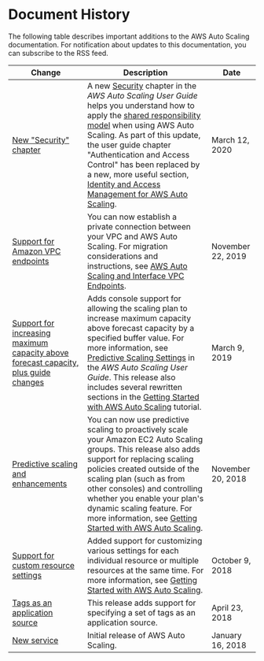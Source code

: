 # Document History<a name="auto-scaling-doc-history"></a>

The following table describes important additions to the AWS Auto Scaling documentation\. For notification about updates to this documentation, you can subscribe to the RSS feed\.

| Change | Description | Date | 
| --- |--- |--- |
| [New "Security" chapter](#auto-scaling-doc-history) | A new [Security](https://docs.aws.amazon.com/autoscaling/plans/userguide/security.html) chapter in the *AWS Auto Scaling User Guide* helps you understand how to apply the [shared responsibility model](http://aws.amazon.com/compliance/shared-responsibility-model/) when using AWS Auto Scaling\. As part of this update, the user guide chapter "Authentication and Access Control" has been replaced by a new, more useful section, [Identity and Access Management for AWS Auto Scaling](https://docs.aws.amazon.com/autoscaling/plans/userguide/security-iam.html)\. | March 12, 2020 | 
| [Support for Amazon VPC endpoints](#auto-scaling-doc-history) | You can now establish a private connection between your VPC and AWS Auto Scaling\. For migration considerations and instructions, see [AWS Auto Scaling and Interface VPC Endpoints](https://docs.aws.amazon.com/autoscaling/plans/userguide/aws-auto-scaling-vpc-endpoints.html)\. | November 22, 2019 | 
| [Support for increasing maximum capacity above forecast capacity, plus guide changes](#auto-scaling-doc-history) | Adds console support for allowing the scaling plan to increase maximum capacity above forecast capacity by a specified buffer value\. For more information, see [Predictive Scaling Settings](https://docs.aws.amazon.com/autoscaling/plans/userguide/gs-specify-custom-settings.html#gs-customize-predictive-scaling) in the *AWS Auto Scaling User Guide*\. This release also includes several rewritten sections in the [Getting Started with AWS Auto Scaling](https://docs.aws.amazon.com/autoscaling/plans/userguide/auto-scaling-getting-started.html) tutorial\. | March 9, 2019 | 
| [Predictive scaling and enhancements ](#auto-scaling-doc-history) | You can now use predictive scaling to proactively scale your Amazon EC2 Auto Scaling groups\. This release also adds support for replacing scaling policies created outside of the scaling plan \(such as from other consoles\) and controlling whether you enable your plan's dynamic scaling feature\. For more information, see [Getting Started with AWS Auto Scaling](https://docs.aws.amazon.com/autoscaling/plans/userguide/auto-scaling-getting-started.html)\. | November 20, 2018 | 
| [Support for custom resource settings](#auto-scaling-doc-history) | Added support for customizing various settings for each individual resource or multiple resources at the same time\. For more information, see [Getting Started with AWS Auto Scaling](https://docs.aws.amazon.com/autoscaling/plans/userguide/auto-scaling-getting-started.html)\. | October 9, 2018 | 
| [Tags as an application source](#auto-scaling-doc-history) | This release adds support for specifying a set of tags as an application source\. | April 23, 2018 | 
| [New service](#auto-scaling-doc-history) | Initial release of AWS Auto Scaling\. | January 16, 2018 | 